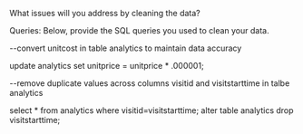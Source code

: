 What issues will you address by cleaning the data?





Queries:
Below, provide the SQL queries you used to clean your data.

--convert unitcost in table analytics to maintain data accuracy

update analytics set unitprice = unitprice * .000001;

--remove duplicate values across columns visitid and visitstarttime in talbe analytics

select * from analytics where visitid=visitstarttime;
alter table analytics drop visitstarttime;
